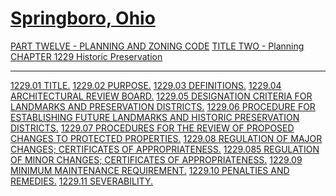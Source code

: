 [Springboro, Ohio](indexee20.html)
==================================

[PART TWELVE - PLANNING AND ZONING CODE](465ba412.html) [TITLE TWO -
Planning](4687a412.html) [CHAPTER 1229 Historic
Preservation](47baa412.html)

* * * * *

[1229.01 TITLE.](47cba412.html) [1229.02 PURPOSE.](47cfa412.html)
[1229.03 DEFINITIONS.](47e6a412.html) [1229.04 ARCHITECTURAL REVIEW
BOARD.](480ca412.html) [1229.05 DESIGNATION CRITERIA FOR LANDMARKS AND
PRESERVATION DISTRICTS.](4860a412.html) [1229.06 PROCEDURE FOR
ESTABLISHING FUTURE LANDMARKS AND HISTORIC PRESERVATION
DISTRICTS.](486ca412.html) [1229.07 PROCEDURES FOR THE REVIEW OF
PROPOSED CHANGES TO PROTECTED PROPERTIES.](487aa412.html) [1229.08
REGULATION OF MAJOR CHANGES; CERTIFICATES OF
APPROPRIATENESS.](488aa412.html) [1229.085 REGULATION OF MINOR CHANGES;
CERTIFICATES OF APPROPRIATENESS.](48a8a412.html) [1229.09 MINIMUM
MAINTENANCE REQUIREMENT.](48aba412.html) [1229.10 PENALTIES AND
REMEDIES.](48b1a412.html) [1229.11 SEVERABILITY.](48bda412.html)
